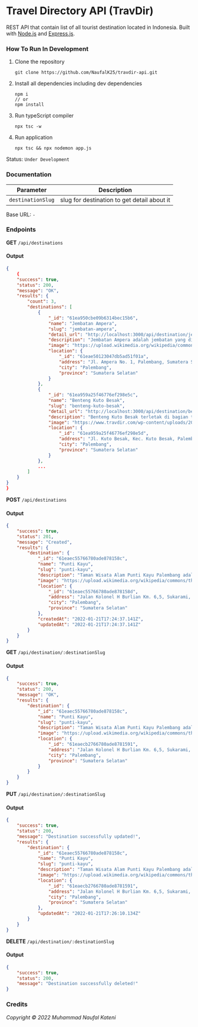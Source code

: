 # Travel Directory API (TravDir)

REST API that contain list of all tourist destination located in Indonesia. Built with [Node.js](https://nodejs.org/en/) and [Express.js](https://expressjs.com/).

### How To Run In Development

1. Clone the repository

    ```
    git clone https://github.com/NaufalK25/travdir-api.git
    ```

2. Install all dependencies including dev dependencies

    ```
    npm i
    // or
    npm install
    ```

3. Run typeScript compiler

    ```
    npx tsc -w
    ```

4. Run application

    ```
    npx tsc && npx nodemon app.js
    ```

Status: `Under Development`

### Documentation

| Parameter         | Description                                 |
| ----------------- | ------------------------------------------- |
| `destinationSlug` | slug for destination to get detail about it |

Base URL: `-`

### Endpoints

**GET** `/api/destinations`

#### Output

```json
{
    {
    "success": true,
    "status": 200,
    "message": "OK",
    "results": {
        "count": 3,
        "destinations": [
            {
                "_id": "61ea950cbe09b6314bec15b6",
                "name": "Jembatan Ampera",
                "slug": "jembatan-ampera",
                "detail_url": "http://localhost:3000/api/destination/jembatan-ampera",
                "description": "Jembatan Ampera adalah jembatan yang dibangun atas penderitaan rakyat Palembang.",
                "image": "https://upload.wikimedia.org/wikipedia/commons/thumb/a/a7/Jembatan_Ampera_%28Palembang%29.jpg/1200px-Jembatan_Ampera_%28Palembang%29.jpg",
                "location": {
                    "_id": "61eae50123047db5ad51f01a",
                    "address": "Jl. Ampera No. 1, Palembang, Sumatera Selatan 30111",
                    "city": "Palembang",
                    "province": "Sumatera Selatan"
                }
            },
            {
                "_id": "61ea959a25f46776ef298e5c",
                "name": "Benteng Kuto Besak",
                "slug": "benteng-kuto-besak",
                "detail_url": "http://localhost:3000/api/destination/benteng-kuto-besak",
                "description": "Benteng Kuto Besak terletak di bagian tenggara dari Sungai Musi. Bentuk benteng adalah persegi panjang. Ukurannya adalah 288,75 meter × 183,75 meter.",
                "image": "https://www.travdir.com/wp-content/uploads/2018/10/benteng-kuto-besak-1.jpg",
                "location": {
                    "_id": "61ea959a25f46776ef298e5d",
                    "address": "Jl. Kuto Besak, Kec. Kuto Besak, Palembang, Sumatera Selatan 30111",
                    "city": "Palembang",
                    "province": "Sumatera Selatan"
                }
            },
            ...
        ]
    }
}
}
```

**POST** `/api/destinations`

#### Output

```json
{
    "success": true,
    "status": 201,
    "message": "Created",
    "results": {
        "destination": {
            "_id": "61eaec55766780ade878158c",
            "name": "Punti Kayu",
            "slug": "punti-kayu",
            "description": "Taman Wisata Alam Punti Kayu Palembang adalah sebuah hutan wisata dan rekreasi keluarga. Kawasan hutan penghasil oksigen segar ini berada di tengah Kota Palembang. Di sini, wisatawan dapat menikmati indahnya panorama alami.",
            "image": "https://upload.wikimedia.org/wikipedia/commons/thumb/a/a7/PuntiKayu.jpg/1200px-PuntiKayu.jpg",
            "location": {
                "_id": "61eaec55766780ade878158d",
                "address": "Jalan Kolonel H Burlian Km. 6,5, Sukarami, Sumatera Selatan 30151",
                "city": "Palembang",
                "province": "Sumatera Selatan"
            },
            "createdAt": "2022-01-21T17:24:37.141Z",
            "updatedAt": "2022-01-21T17:24:37.141Z"
        }
    }
}
```

**GET** `/api/destination/:destinationSlug`

#### Output

```json
{
    "success": true,
    "status": 200,
    "message": "OK",
    "results": {
        "destination": {
            "_id": "61eaec55766780ade878158c",
            "name": "Punti Kayu",
            "slug": "punti-kayu",
            "description": "Taman Wisata Alam Punti Kayu Palembang adalah sebuah hutan wisata dan rekreasi keluarga. Kawasan hutan penghasil oksigen segar ini berada di tengah Kota Palembang. Di sini, wisatawan dapat menikmati indahnya panorama alami.",
            "image": "https://upload.wikimedia.org/wikipedia/commons/thumb/a/a7/PuntiKayu.jpg/1200px-PuntiKayu.jpg",
            "location": {
                "_id": "61eaecb2766780ade8781591",
                "address": "Jalan Kolonel H Burlian Km. 6,5, Sukarami, Sumatera Selatan 30151",
                "city": "Palembang",
                "province": "Sumatera Selatan"
            }
        }
    }
}
```

**PUT** `/api/destination/:destinationSlug`

#### Output

```json
{
    "success": true,
    "status": 200,
    "message": "Destination successfully updated!",
    "results": {
        "destination": {
            "_id": "61eaec55766780ade878158c",
            "name": "Punti Kayu",
            "slug": "punti-kayu",
            "description": "Taman Wisata Alam Punti Kayu Palembang adalah sebuah hutan wisata dan rekreasi keluarga. Kawasan hutan penghasil oksigen segar ini berada di tengah Kota Palembang. Di sini, wisatawan dapat menikmati indahnya panorama alami.",
            "image": "https://upload.wikimedia.org/wikipedia/commons/thumb/a/a7/PuntiKayu.jpg/1200px-PuntiKayu.jpg",
            "location": {
                "_id": "61eaecb2766780ade8781591",
                "address": "Jalan Kolonel H Burlian Km. 6,5, Sukarami, Palembang, Sumatera Selatan 30151",
                "city": "Palembang",
                "province": "Sumatera Selatan"
            },
            "updatedAt": "2022-01-21T17:26:10.134Z"
        }
    }
}
```

**DELETE** `/api/destination/:destinationSlug`

#### Output

```json
{
    "success": true,
    "status": 200,
    "message": "Destination successfully deleted!"
}
```

### Credits

_Copyright © 2022 Muhammad Naufal Kateni_
